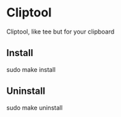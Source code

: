 # Cliptool
 Cliptool, like tee but for your clipboard


## Install
sudo make install

## Uninstall
sudo make uninstall